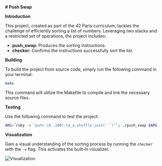 **# Push Swap**

**Introduction**

This project, created as part of the 42 Paris curriculum, tackles the challenge of efficiently sorting a list of numbers. Leveraging two stacks and a restricted set of operations, the project includes:

* **push_swap:** Produces the sorting instructions.
* **checker:** Confirms the instructions successfully sort the list.

**Building**

To build the project from source code, simply run the following command in your terminal:

```bash
make
```

This command will utilize the Makefile to compile and link the necessary source files.

**Testing**

Use the following command to test the project:

```bash
ARG=`ruby -e "puts (0..100).to_a.shuffle.join(' ')"`; ./push_swap $ARG | ./checker -v $ARG 
```

**Visualization**

Gain a visual understanding of the sorting process by running the `checker` with the `-v` flag. This activates the built-in visualizer.

![Visualization](files/visualization.gif) 
